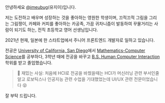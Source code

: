 안녕하세요 [@imeubug](https://github.com/imeubug)(유지이)입니다. 

저는 도전하고 배우며 성장하는 것을 좋아하는 영원한 학생이며, 끄적끄적 그림을 그리는 그림쟁이,
카페와 커피를 좋아하는 카공족, 가끔 귀차니즘이 발동하여 꾸물거리는 사람이 되기도 하는, 전직 초등학교 영어 선생님입니다.

2021년 현재, 일본에 한 스타트업에서 주니어 프론트엔드 개발자로 일하고 있습니다.


전공은 [University of California, San Diego](https://ucsd.edu)에서 [Mathematics-Computer Science](https://www.math.ucsd.edu/~handbook/undergraduate/ma30-math-computer-science-b-s/)를 공부하다, 3학년 때에 전공을 바꾸고 [B.S. Human Computer Interaction](https://cogsci.ucsd.edu/undergraduates/major/design-interaction.html) 학위를 받고 졸업했습니다.

> 🤖 재밌는 사실: 처음에 HCI로 전공을 바꿨을때는 HCI가 머신러닝 관련 부서인줄 알고 로보틱스나 인공지능 관련 수업을 기대했었는데 UI/UX 관련 전문이었습니다 😝

잘 부탁 드립니다.